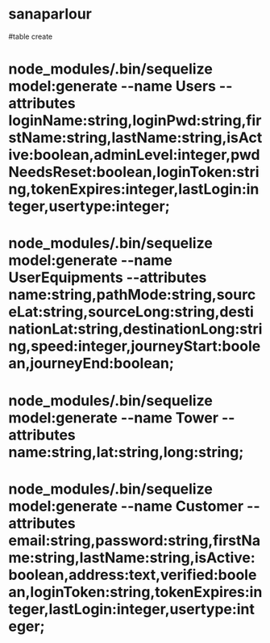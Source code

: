 # sanaparlour

#table create

# node_modules/.bin/sequelize model:generate --name Users --attributes loginName:string,loginPwd:string,firstName:string,lastName:string,isActive:boolean,adminLevel:integer,pwdNeedsReset:boolean,loginToken:string,tokenExpires:integer,lastLogin:integer,usertype:integer;

# node_modules/.bin/sequelize model:generate --name UserEquipments --attributes name:string,pathMode:string,sourceLat:string,sourceLong:string,destinationLat:string,destinationLong:string,speed:integer,journeyStart:boolean,journeyEnd:boolean;

# node_modules/.bin/sequelize model:generate --name Tower --attributes name:string,lat:string,long:string;

# node_modules/.bin/sequelize model:generate --name Customer --attributes email:string,password:string,firstName:string,lastName:string,isActive:boolean,address:text,verified:boolean,loginToken:string,tokenExpires:integer,lastLogin:integer,usertype:integer;